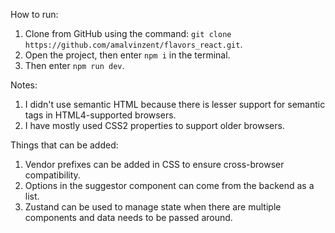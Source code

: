 How to run:
1. Clone from GitHub using the command: `git clone https://github.com/amalvinzent/flavors_react.git`.
2. Open the project, then enter `npm i` in the terminal.
3. Then enter `npm run dev`.

Notes:
1. I didn't use semantic HTML because there is lesser support for semantic tags in HTML4-supported browsers.
2. I have mostly used CSS2 properties to support older browsers.

Things that can be added:
1. Vendor prefixes can be added in CSS to ensure cross-browser compatibility.
2. Options in the suggestor component can come from the backend as a list.
3. Zustand can be used to manage state when there are multiple components and data needs to be passed around.
